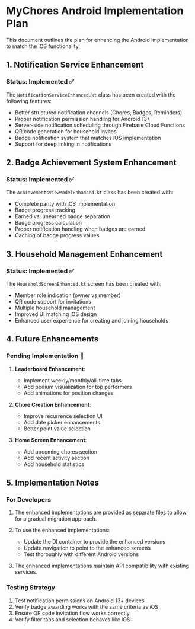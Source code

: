 # MyChores Android Implementation Plan

This document outlines the plan for enhancing the Android implementation to match the iOS functionality.

## 1. Notification Service Enhancement

### Status: Implemented ✅

The `NotificationServiceEnhanced.kt` class has been created with the following features:
- Better structured notification channels (Chores, Badges, Reminders)
- Proper notification permission handling for Android 13+
- Server-side notification scheduling through Firebase Cloud Functions
- QR code generation for household invites
- Badge notification system that matches iOS implementation
- Support for deep linking in notifications

## 2. Badge Achievement System Enhancement

### Status: Implemented ✅

The `AchievementsViewModelEnhanced.kt` class has been created with:
- Complete parity with iOS implementation
- Badge progress tracking
- Earned vs. unearned badge separation
- Badge progress calculation
- Proper notification handling when badges are earned
- Caching of badge progress values

## 3. Household Management Enhancement

### Status: Implemented ✅

The `HouseholdScreenEnhanced.kt` screen has been created with:
- Member role indication (owner vs member)
- QR code support for invitations
- Multiple household management
- Improved UI matching iOS design
- Enhanced user experience for creating and joining households

## 4. Future Enhancements

### Pending Implementation 🔄

1. **Leaderboard Enhancement**:
   - Implement weekly/monthly/all-time tabs
   - Add podium visualization for top performers
   - Add animations for position changes

2. **Chore Creation Enhancement**:
   - Improve recurrence selection UI
   - Add date picker enhancements
   - Better point value selection 

3. **Home Screen Enhancement**:
   - Add upcoming chores section
   - Add recent activity section
   - Add household statistics

## 5. Implementation Notes

### For Developers

1. The enhanced implementations are provided as separate files to allow for a gradual migration approach.

2. To use the enhanced implementations:
   - Update the DI container to provide the enhanced versions
   - Update navigation to point to the enhanced screens
   - Test thoroughly with different Android versions

3. The enhanced implementations maintain API compatibility with existing services.

### Testing Strategy

1. Test notification permissions on Android 13+ devices
2. Verify badge awarding works with the same criteria as iOS
3. Ensure QR code invitation flow works correctly
4. Verify filter tabs and selection behaves like iOS
